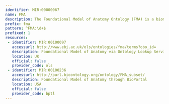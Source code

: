 ```yaml
---
identifier: MIR:00000067
name: FMA
description: The Foundational Model of Anatomy Ontology (FMA) is a biomedical informatics ontology. It is concerned with the representation of classes or types and relationships necessary for the symbolic representation of the phenotypic structure of the human body.  Specifically, the FMA is a domain ontology that represents a coherent body of explicit declarative knowledge about human anatomy.
prefix: fma
pattern: ^FMA:\d+$
prefixed: 1
resources:
 - identifier: MIR:00100097
   accessurl: http://www.ebi.ac.uk/ols/ontologies/fma/terms?obo_id=
   description: Foundational Model of Anatomy via Ontology Lookup Service (OLS)
   location: UK
   official: false
   provider_code: ols
 - identifier: MIR:00100236
   accessurl: http://purl.bioontology.org/ontology/FMA_subset/
   description: Foundational Model of Anatomy through BioPortal
   location: USA
   official: false
   provider_code: bptl
---
```

